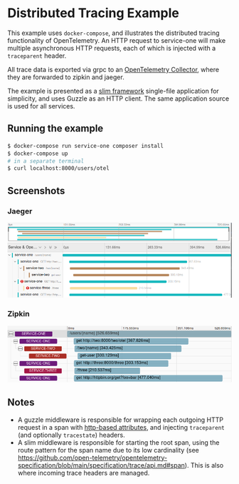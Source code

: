 # Distributed Tracing Example
This example uses `docker-compose`, and illustrates the distributed tracing functionality of OpenTelemetry. An HTTP request to service-one will make multiple asynchronous HTTP requests, each of which is injected with a `traceparent` header.

All trace data is exported via grpc to an [OpenTelemetry Collector](https://opentelemetry.io/docs/collector/), where they are forwarded to zipkin and jaeger.

The example is presented as a [slim framework](https://www.slimframework.com/) single-file application for simplicity, and uses Guzzle as an HTTP client. The same application source is used for all services.

## Running the example
```bash
$ docker-compose run service-one composer install
$ docker-compose up
# in a separate terminal
$ curl localhost:8000/users/otel
```

## Screenshots
### Jaeger
![Jaeger](screenshots/distributed-trace-jaeger.png?raw=true "Jaeger distributed trace")

### Zipkin
![Zipkin](screenshots/distributed-trace-zipkin.png?raw=true "Zipkin distributed trace")

## Notes
* A guzzle middleware is responsible for wrapping each outgoing HTTP request in a span with [http-based attributes](https://github.com/open-telemetry/opentelemetry-specification/blob/main/specification/trace/semantic_conventions/http.md), and injecting `traceparent` (and optionally `tracestate`) headers.
* A slim middleware is responsible for starting the root span, using the route pattern for the span name due to its low cardinality (see https://github.com/open-telemetry/opentelemetry-specification/blob/main/specification/trace/api.md#span). This is also where incoming trace headers are managed.
